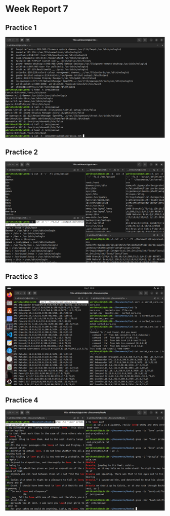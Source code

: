 # Week Report 7

## Practice 1
![p1](labreport7(1).png)

## Practice 2
![p2](labreport7(2).png)

## Practice 3
![p3](labreport7(3).png)

## Practice 4
![p4](labreport7(4).png)